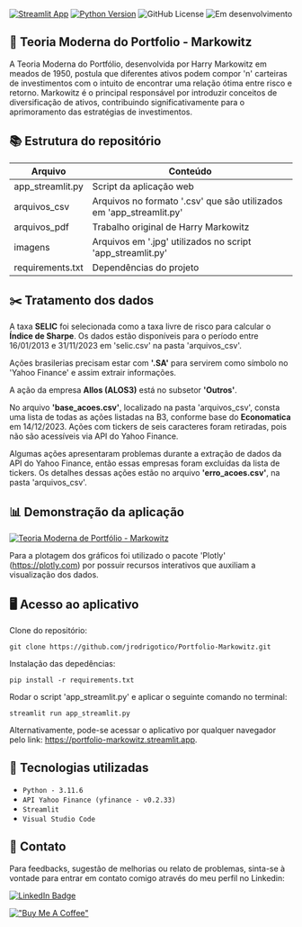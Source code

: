 [![Streamlit App](https://static.streamlit.io/badges/streamlit_badge_black_white.svg)](https://portfolio-markowitz.streamlit.app)
[![Python Version](https://img.shields.io/badge/python-3.11.6-blue.svg)](https://www.python.org/downloads/)
![GitHub License](https://img.shields.io/github/license/jrodrigotico/python)
![Em desenvolvimento](https://img.shields.io/badge/status%20:%20em%20desenvolvimento%20-8A2BE2)


## 	:school: Teoria Moderna do Portfolio - Markowitz
A Teoria Moderna do Portfólio, desenvolvida por Harry Markowitz em meados de 1950, postula que diferentes ativos podem compor 'n' carteiras de investimentos com o intuito de encontrar uma relação ótima entre risco e retorno. 
Markowitz é o principal responsável por introduzir conceitos de diversificação de ativos, contribuindo significativamente para o aprimoramento das estratégias de investimentos.


## 	:books: Estrutura do repositório
| **Arquivo** | **Conteúdo** |
| ------------- | ------------- |
| app_streamlit.py | Script da aplicação web |
| arquivos_csv | Arquivos no formato '.csv' que são utilizados em 'app_streamlit.py' |
| arquivos_pdf | Trabalho original de Harry Markowitz |
| imagens | Arquivos em '.jpg' utilizados no script 'app_streamlit.py' |
| requirements.txt | Dependências do projeto |


## 	:scissors: Tratamento dos dados
A taxa **SELIC** foi selecionada como a taxa livre de risco para calcular o **Índice de Sharpe**. Os dados estão disponíveis para o período entre 16/01/2013 e 31/11/2023 em 'selic.csv' na pasta 'arquivos_csv'.

Ações brasilerias precisam estar com **'.SA'** para servirem como símbolo no 'Yahoo Finance' e assim extrair informações.

A ação da empresa **Allos (ALOS3)** está no subsetor **'Outros'**.

No arquivo **'base_acoes.csv'**, localizado na pasta 'arquivos_csv', consta uma lista de todas as ações listadas na B3, conforme base do **Economatica** em 14/12/2023. Ações com tickers de seis caracteres foram retiradas, pois não são acessíveis via API do Yahoo Finance.

Algumas ações apresentaram problemas durante a extração de dados da API do Yahoo Finance, então essas empresas foram excluídas da lista de tickers. Os detalhes dessas ações estão no arquivo **'erro_acoes.csv'**, na pasta 'arquivos_csv'.


## :bar_chart: Demonstração da aplicação

[![Teoria Moderna de Portfólio - Markowitz](https://img.youtube.com/vi/xDNOIRyIDgw/0.jpg)](https://www.youtube.com/watch?v=xDNOIRyIDgw)

Para a plotagem dos gráficos foi utilizado o pacote 'Plotly' (https://plotly.com) por possuir recursos interativos que auxiliam a visualização dos dados.


## 	:desktop_computer: Acesso ao aplicativo
Clone do repositório:

```
git clone https://github.com/jrodrigotico/Portfolio-Markowitz.git
```

Instalação das depedências:

```
pip install -r requirements.txt
```

Rodar o script 'app_streamlit.py' e aplicar o seguinte comando no terminal:
```
streamlit run app_streamlit.py
```

Alternativamente, pode-se acessar o aplicativo por qualquer navegador pelo link:
https://portfolio-markowitz.streamlit.app.    


## :mag_right: Tecnologias utilizadas
- ``Python - 3.11.6``
- ``API Yahoo Finance (yfinance - v0.2.33)``
- ``Streamlit``
- ``Visual Studio Code``


## 	:email: Contato
Para feedbacks, sugestão de melhorias ou relato de problemas, sinta-se à vontade para entrar em contato comigo através do meu perfil no Linkedin:

[![LinkedIn Badge](https://img.shields.io/badge/LinkedIn-0077B5?style=for-the-badge&logo=linkedin&logoColor=white)](https://www.linkedin.com/in/joão-rodrigo-lemes-5603a6154/)

[!["Buy Me A Coffee"](https://www.buymeacoffee.com/assets/img/custom_images/orange_img.png)](https://www.buymeacoffee.com/jrodrigo)

